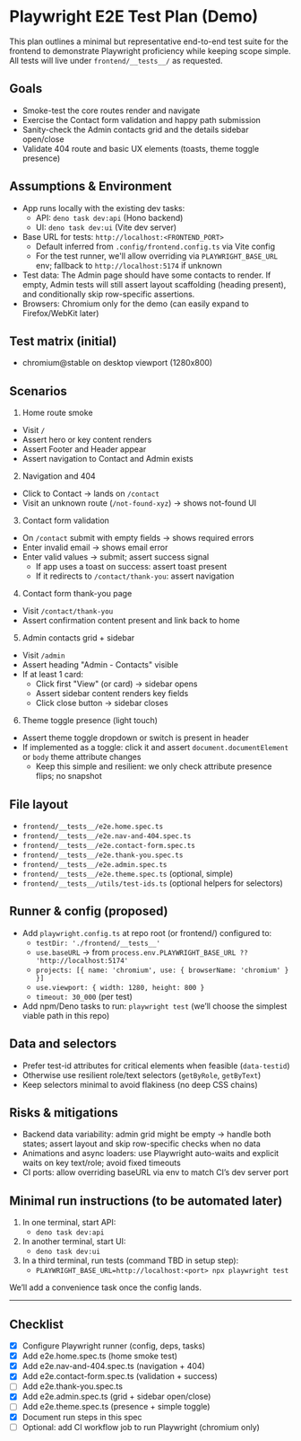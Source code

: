 # Playwright E2E Test Plan (Demo)

This plan outlines a minimal but representative end-to-end test suite for the
frontend to demonstrate Playwright proficiency while keeping scope simple. All
tests will live under `frontend/__tests__/` as requested.

## Goals

- Smoke-test the core routes render and navigate
- Exercise the Contact form validation and happy path submission
- Sanity-check the Admin contacts grid and the details sidebar open/close
- Validate 404 route and basic UX elements (toasts, theme toggle presence)

## Assumptions & Environment

- App runs locally with the existing dev tasks:
  - API: `deno task dev:api` (Hono backend)
  - UI: `deno task dev:ui` (Vite dev server)
- Base URL for tests: `http://localhost:<FRONTEND_PORT>`
  - Default inferred from `.config/frontend.config.ts` via Vite config
  - For the test runner, we'll allow overriding via `PLAYWRIGHT_BASE_URL` env;
    fallback to `http://localhost:5174` if unknown
- Test data: The Admin page should have some contacts to render. If empty, Admin
  tests will still assert layout scaffolding (heading present), and
  conditionally skip row-specific assertions.
- Browsers: Chromium only for the demo (can easily expand to Firefox/WebKit
  later)

## Test matrix (initial)

- chromium@stable on desktop viewport (1280x800)

## Scenarios

1. Home route smoke

- Visit `/`
- Assert hero or key content renders
- Assert Footer and Header appear
- Assert navigation to Contact and Admin exists

2. Navigation and 404

- Click to Contact -> lands on `/contact`
- Visit an unknown route (`/not-found-xyz`) -> shows not-found UI

3. Contact form validation

- On `/contact` submit with empty fields -> shows required errors
- Enter invalid email -> shows email error
- Enter valid values -> submit; assert success signal
  - If app uses a toast on success: assert toast present
  - If it redirects to `/contact/thank-you`: assert navigation

4. Contact form thank-you page

- Visit `/contact/thank-you`
- Assert confirmation content present and link back to home

5. Admin contacts grid + sidebar

- Visit `/admin`
- Assert heading "Admin - Contacts" visible
- If at least 1 card:
  - Click first "View" (or card) -> sidebar opens
  - Assert sidebar content renders key fields
  - Click close button -> sidebar closes

6. Theme toggle presence (light touch)

- Assert theme toggle dropdown or switch is present in header
- If implemented as a toggle: click it and assert `document.documentElement` or
  `body` theme attribute changes
  - Keep this simple and resilient: we only check attribute presence flips; no
    snapshot

## File layout

- `frontend/__tests__/e2e.home.spec.ts`
- `frontend/__tests__/e2e.nav-and-404.spec.ts`
- `frontend/__tests__/e2e.contact-form.spec.ts`
- `frontend/__tests__/e2e.thank-you.spec.ts`
- `frontend/__tests__/e2e.admin.spec.ts`
- `frontend/__tests__/e2e.theme.spec.ts` (optional, simple)
- `frontend/__tests__/utils/test-ids.ts` (optional helpers for selectors)

## Runner & config (proposed)

- Add `playwright.config.ts` at repo root (or frontend/) configured to:
  - `testDir: './frontend/__tests__'`
  - `use.baseURL` -> from
    `process.env.PLAYWRIGHT_BASE_URL ?? 'http://localhost:5174'`
  - `projects: [{ name: 'chromium', use: { browserName: 'chromium' } }]`
  - `use.viewport: { width: 1280, height: 800 }`
  - `timeout: 30_000` (per test)
- Add npm/Deno tasks to run: `playwright test` (we’ll choose the simplest viable
  path in this repo)

## Data and selectors

- Prefer test-id attributes for critical elements when feasible (`data-testid`)
- Otherwise use resilient role/text selectors (`getByRole`, `getByText`)
- Keep selectors minimal to avoid flakiness (no deep CSS chains)

## Risks & mitigations

- Backend data variability: admin grid might be empty -> handle both states;
  assert layout and skip row-specific checks when no data
- Animations and async loaders: use Playwright auto-waits and explicit waits on
  key text/role; avoid fixed timeouts
- CI ports: allow overriding baseURL via env to match CI’s dev server port

## Minimal run instructions (to be automated later)

1. In one terminal, start API:
   - `deno task dev:api`
2. In another terminal, start UI:
   - `deno task dev:ui`
3. In a third terminal, run tests (command TBD in setup step):
   - `PLAYWRIGHT_BASE_URL=http://localhost:<port> npx playwright test`

We’ll add a convenience task once the config lands.

---

## Checklist

- [x] Configure Playwright runner (config, deps, tasks)
- [x] Add e2e.home.spec.ts (home smoke test)
- [x] Add e2e.nav-and-404.spec.ts (navigation + 404)
- [x] Add e2e.contact-form.spec.ts (validation + success)
- [ ] Add e2e.thank-you.spec.ts
- [x] Add e2e.admin.spec.ts (grid + sidebar open/close)
- [ ] Add e2e.theme.spec.ts (presence + simple toggle)
- [x] Document run steps in this spec
- [ ] Optional: add CI workflow job to run Playwright (chromium only)
